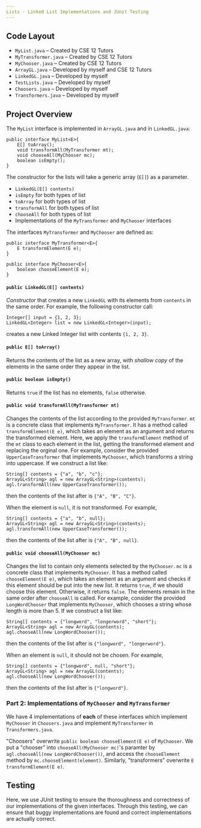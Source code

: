 ```yaml
---
Lists - Linked List Implementations and JUnit Testing
---
```

## Code Layout

- `MyList.java` – Created by CSE 12 Tutors
- `MyTransformer.java` – Created by CSE 12 Tutors
- `MyChooser.java` – Created by CSE 12 Tutors
- `ArrayGL.java` – Developed by myself and CSE 12 Tutors
- `LinkedGL.java` – Developed by myself
- `TestLists.java` – Developed by myself
- `Choosers.java` – Developed by myself
- `Transformers.java` – Developed by myself


## Project Overview
The `MyList` interface is implemented in `ArrayGL.java` and in `LinkedGL.java`: 

```
public interface MyList<E>{
    E[] toArray();
    void transformAll(MyTransformer mt);
    void chooseAll(MyChooser mc);
    boolean isEmpty();
}
```

The constructor for the lists will take a generic array (`E[]`) as a parameter. 

- `LinkedGL(E[] contents)`
- `isEmpty` for both types of list
- `toArray` for both types of list
- `transformAll` for both types of list
- `chooseAll` for both types of list
- Implementations of the `MyTransformer` and `MyChooser`
  interfaces

The interfaces `MyTransformer` and `MyChooser` are defined as:

```
public interface MyTransformer<E>{
    E transformElement(E e);
}

public interface MyChooser<E>{
    boolean chooseElement(E e);
}
```

#### `public LinkedGL(E[] contents)`

*Constructor* that creates a new `LinkedGL` with its elements from
`contents` in the same order. For example, the following constructor call:

```
Integer[] input = {1, 2, 3};
LinkedGL<Integer> list = new LinkedGL<Integer>(input);
```

creates a new Linked Integer list with contents `{1, 2, 3}`.

#### `public E[] toArray()`

Returns the contents of the list as a new array, with *shallow copy* of the 
elements in the same order they appear in the list.

#### `public boolean isEmpty()`

Returns `true` if the list has no elements, `false` otherwise.

#### `public void transformAll(MyTransformer mt)`

Changes the contents of the list according to the provided `MyTransformer`.
`mt` is a concrete class that implements `MyTransformer`. It has a method called 
`transformElement(E e)`, which takes an element as an argument and returns the 
transformed element. Here, we apply the 
`transformElement` method of the `mt` class to each element in the list, getting
the transformed element and replacing the orginal one.
For example, consider the provided `UpperCaseTransformer` that 
implements `MyChooser`, which transforms a string into uppercase. If we 
construct a list like:

```
String[] contents = {"a", "b", "c"};
ArrayGL<String> agl = new ArrayGL<String>(contents);
agl.transformAll(new UpperCaseTransformer());
```

then the contents of the list after is `{"A", "B", "C"}`.

When the element is `null`, it is not transformed. For example,

```
String[] contents = {"a", "b", null};
ArrayGL<String> agl = new ArrayGL<String>(contents);
agl.transformAll(new UpperCaseTransformer());
```

then the contents of the list after is `{"A", "B", null}`.



#### `public void chooseAll(MyChooser mc)`

Changes the list to contain only elements selected by the `MyChooser`.
`mc` is a concrete class that implements `MyChooser`. It has a method called 
`chooseElement(E e)`, which takes an element as an argument and checks if this
element should be put into the new list. It returns `true`, if we should choose 
this element. Otherwise, it returns `false`.
The elements remain in the same order after `chooseAll` is called. 
For example, consider the provided `LongWordChooser` that implements `MyChooser`,
which chooses a string whose length is more than 5. If we construct a list like:

```
String[] contents = {"longword", "longerword", "short"};
ArrayGL<String> agl = new ArrayGL(contents);
agl.chooseAll(new LongWordChooser());
```

then the contents of the list after is `{"longword",
"longerword"}`.

When an element is `null`, it should not be chosen. For example, 

```
String[] contents = {"longword", null, "short"};
ArrayGL<String> agl = new ArrayGL(contents);
agl.chooseAll(new LongWordChooser());
```
then the contents of the list after is `{"longword"}`.




### Part 2: Implementations of `MyChooser` and `MyTransformer`

We have 4 implementations of **each** of these interfaces which implement 
`MyChooser` in `Choosers.java` and implement `MyTransformer` in 
`Transformers.java`.

"Choosers" overwrite `public boolean chooseElement(E e)` of `MyChooser`.
We put a "chooser" into `chooseAll(MyChooser mc)`'s paramter by 
`agl.chooseAll(new LongWordChooser())`, and access the `chooseElement` method by
`mc.chooseElement(element)`. Similarly, "transformers" overwrite 
`E transformElement(E e)`.

## Testing

Here, we use JUnit testing to ensure the thoroughness and correctness of 
our implementations of the given interfaces. Through this testing, we can
ensure that buggy implementations are found and correct implementations are
actually correct.
